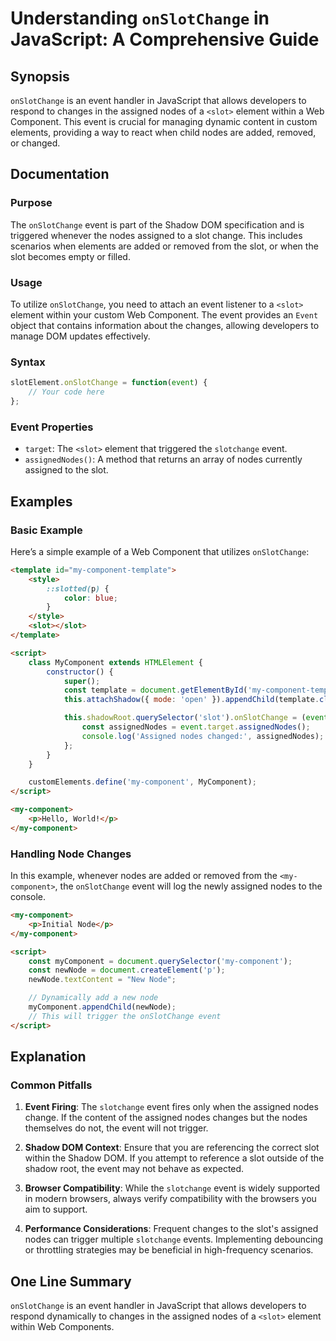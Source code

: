 <!--
Meta Description: # Understanding `onSlotChange` in JavaScript: A Comprehensive Guide ## Synopsis `onSlotChange` is an event handler in JavaScript that allows developer...
Meta Keywords: event, slot, nodes, component, onslotchange
-->

# Understanding `onSlotChange` in JavaScript: A Comprehensive Guide

## Synopsis
`onSlotChange` is an event handler in JavaScript that allows developers to respond to changes in the assigned nodes of a `<slot>` element within a Web Component. This event is crucial for managing dynamic content in custom elements, providing a way to react when child nodes are added, removed, or changed.

## Documentation

### Purpose
The `onSlotChange` event is part of the Shadow DOM specification and is triggered whenever the nodes assigned to a slot change. This includes scenarios when elements are added or removed from the slot, or when the slot becomes empty or filled. 

### Usage
To utilize `onSlotChange`, you need to attach an event listener to a `<slot>` element within your custom Web Component. The event provides an `Event` object that contains information about the changes, allowing developers to manage DOM updates effectively.

### Syntax
```javascript
slotElement.onSlotChange = function(event) {
    // Your code here
};
```

### Event Properties
- `target`: The `<slot>` element that triggered the `slotchange` event.
- `assignedNodes()`: A method that returns an array of nodes currently assigned to the slot.

## Examples

### Basic Example
Here’s a simple example of a Web Component that utilizes `onSlotChange`:

```html
<template id="my-component-template">
    <style>
        ::slotted(p) {
            color: blue;
        }
    </style>
    <slot></slot>
</template>

<script>
    class MyComponent extends HTMLElement {
        constructor() {
            super();
            const template = document.getElementById('my-component-template').content;
            this.attachShadow({ mode: 'open' }).appendChild(template.cloneNode(true));

            this.shadowRoot.querySelector('slot').onSlotChange = (event) => {
                const assignedNodes = event.target.assignedNodes();
                console.log('Assigned nodes changed:', assignedNodes);
            };
        }
    }

    customElements.define('my-component', MyComponent);
</script>

<my-component>
    <p>Hello, World!</p>
</my-component>
```

### Handling Node Changes
In this example, whenever nodes are added or removed from the `<my-component>`, the `onSlotChange` event will log the newly assigned nodes to the console.

```html
<my-component>
    <p>Initial Node</p>
</my-component>

<script>
    const myComponent = document.querySelector('my-component');
    const newNode = document.createElement('p');
    newNode.textContent = "New Node";

    // Dynamically add a new node
    myComponent.appendChild(newNode);
    // This will trigger the onSlotChange event
</script>
```

## Explanation

### Common Pitfalls
1. **Event Firing**: The `slotchange` event fires only when the assigned nodes change. If the content of the assigned nodes changes but the nodes themselves do not, the event will not trigger.
  
2. **Shadow DOM Context**: Ensure that you are referencing the correct slot within the Shadow DOM. If you attempt to reference a slot outside of the shadow root, the event may not behave as expected.

3. **Browser Compatibility**: While the `slotchange` event is widely supported in modern browsers, always verify compatibility with the browsers you aim to support.

4. **Performance Considerations**: Frequent changes to the slot's assigned nodes can trigger multiple `slotchange` events. Implementing debouncing or throttling strategies may be beneficial in high-frequency scenarios.

## One Line Summary
`onSlotChange` is an event handler in JavaScript that allows developers to respond dynamically to changes in the assigned nodes of a `<slot>` element within Web Components.